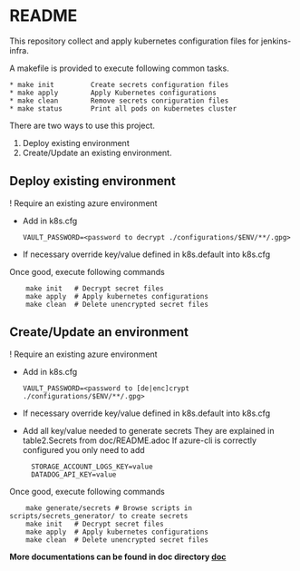 # README

This repository collect and apply kubernetes configuration files for jenkins-infra.

A makefile is provided to execute following common tasks.

```
* make init         Create secrets configuration files
* make apply        Apply Kubernetes configurations 
* make clean        Remove secrets conriguration files
* make status       Print all pods on kubernetes cluster
```
There are two ways to use this project.

1. Deploy existing environment
2. Create/Update an existing environment.

## Deploy existing environment

! Require an existing azure environment

* Add in k8s.cfg 

    ```VAULT_PASSWORD=<password to decrypt ./configurations/$ENV/**/.gpg>```

* If necessary override key/value defined in k8s.default into k8s.cfg

Once good, execute following commands

```
    make init   # Decrypt secret files
    make apply  # Apply kubernetes configurations
    make clean  # Delete unencrypted secret files
```

## Create/Update an environment

! Require an existing azure environment

* Add in k8s.cfg

    ```VAULT_PASSWORD=<password to [de|enc]crypt ./configurations/$ENV/**/.gpg>```
* If necessary override key/value defined in k8s.default into k8s.cfg
* Add all key/value needed to generate secrets
  They are explained in table2.Secrets from doc/README.adoc
  If azure-cli is correctly configured you only need to add
  ```
    STORAGE_ACCOUNT_LOGS_KEY=value
    DATADOG_API_KEY=value
  ```

Once good, execute following commands

```
    make generate/secrets # Browse scripts in scripts/secrets_generator/ to create secrets
    make init   # Decrypt secret files
    make apply  # Apply kubernetes configurations
    make clean  # Delete unencrypted secret files
```

__More documentations can be found in doc directory [doc](doc/README.adoc)__
